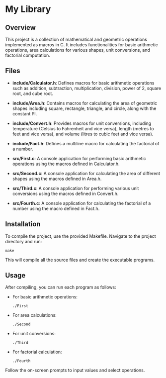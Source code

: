 # My Library

## Overview
This project is a collection of mathematical and geometric operations implemented as macros in C. It includes functionalities for basic arithmetic operations, area calculations for various shapes, unit conversions, and factorial computation.

## Files
- **include/Calculator.h**: Defines macros for basic arithmetic operations such as addition, subtraction, multiplication, division, power of 2, square root, and cube root.
- **include/Area.h**: Contains macros for calculating the area of geometric shapes including square, rectangle, triangle, and circle, along with the constant PI.
- **include/Convert.h**: Provides macros for unit conversions, including temperature (Celsius to Fahrenheit and vice versa), length (metres to feet and vice versa), and volume (litres to cubic feet and vice versa).
- **include/Fact.h**: Defines a multiline macro for calculating the factorial of a number.

- **src/First.c**: A console application for performing basic arithmetic operations using the macros defined in Calculator.h.
- **src/Second.c**: A console application for calculating the area of different shapes using the macros defined in Area.h.
- **src/Third.c**: A console application for performing various unit conversions using the macros defined in Convert.h.
- **src/Fourth.c**: A console application for calculating the factorial of a number using the macro defined in Fact.h.

## Installation
To compile the project, use the provided Makefile. Navigate to the project directory and run:

```
make
```

This will compile all the source files and create the executable programs.

## Usage
After compiling, you can run each program as follows:

- For basic arithmetic operations:
  ```
  ./First
  ```

- For area calculations:
  ```
  ./Second
  ```

- For unit conversions:
  ```
  ./Third
  ```

- For factorial calculation:
  ```
  ./Fourth
  ```

Follow the on-screen prompts to input values and select operations.